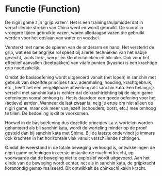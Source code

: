 # Functie (Function)

De nigiri game zijn 'grijp vazen'. Het is een trainingshulpmiddel dat in verschillende streken van China werd en wordt gebruikt. De vooral in vroegere tijden gebruikte vazen, waren alledaagse vazen die gebruikt werden voor het opslaan van water en voedsel.

Versterkt met name de spieren van de onderarm en hand. Het versterkt de grip, wat een belangrijke rol speelt bij allerlei technieken van het nabije gevecht, zoals trek-, werp- en klemtechnieken en hiki uke. Ook voor het effectief aanvallen (beetpakken) van vitale punten (kyusho) is een krachtige grip noodzakelijk.

Omdat de basisoefening wordt uitgevoerd vanuit (het lopen) in sanchin met gebruik van dezelfde principes t.a.v. ademhaling, houding, krachtgebruik, etc., heeft het een vergelijkbare uitwerking als sanchin kata. Een belangrijk verschil met sanchin kata is echter dat de krachtrichting bij de nigiri game oefeningen vooral omhoog is. Het is daardoor een goede oefening voor het (actieve) aarden. Wanneer de last zwaar is, neig je ertoe om niet alleen de nigiri game, maar ook meer van jezelf (schouders, borst, etc.) mee omhoog te tillen. De bedoeling is dit te voorkomen.

Hoewel in de basisoefening dus dezelfde principes t.a.v. wortelen worden gehanteerd als bij sanchin kata, wordt de worteling minder op de proef gesteld dan bij sanchin kata met Shime. Bij de laatste ondervindt je immers ook krachten in het horizontale vlak vanuit verschillende richtingen.

Omdat de weerstand in de totale beweging verhoogd is, ontwikkelingen de nigiri game oefeningen in eerste instantie de muchimi kracht, op voorwaarde dat de beweging niet te explosief wordt uitgevoerd. Aan het einde van de beweging wordt echter, net als in sanchin kata, de grijpkracht kortstondig gemaximaliseerd. Dit ontwikkelt de chinkuchi kakin kracht. 